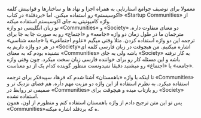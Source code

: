 معمولا برای توصیف جوامع استارتاپی به همراه اجزا و نهاد ها و ساختارها و قوانینش کلمه «اکوسیستم» رو استفاده میکنن. اما «بردفلد» در کتاب «Startup Communities»  از واژه کامیونیتی به جای اکوسیستم استفاده میکنه.  
تو زبان انگلیسی دو واژه «Communities» و «Society» دو معنای متفاوت داره. مترجمان ما در طول زمان دو واژه «جامعه» و «اجتماع» رو به صورت جا به جا برای ترجمه این دو واژه استفاده کردن. مثلا وقتی میگیم «علوم اجتماعی» یا «جامعه شناسی» در هر دو واژه داریم به «Society»اشاره میکنیم. من هیچوقت در زبان فارسی کلمه ای نشنیده بودم که به معنای «Communities» باشه ولی به جای «Society» به کار نرفته باشه و این مسئله کار رو برای خواننده فارسی زبان سخت میکرد. چون وقتی واژه «جامعه» یا «اجتماع» رو میشنید دقیقا نمیدونست منظور گوینده کدام یک از دو معناست.

تا اینکه با واژه «باهمستان» آشنا شدم که فرهاد سپیدفکر برای ترجمه «Communities» استفاده میکرد. به نظرم استفاده از این واژه دو مزیت مهم داره. هم فضای نزدیک تر و صمیمی تر روابط در «Communities» رو بازتاب میده و هیچوقت برای «Society» استفاده نشده.  
پس تو این متن ترجیح دادم از واژه باهمستان استفاده کنم و منظورم از اون،‌ همون «Communities»ه که بردفلد اشاره میکنه.

